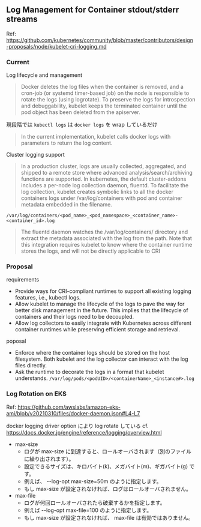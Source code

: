 ## Log Management for Container stdout/stderr streams
Ref: https://github.com/kubernetes/community/blob/master/contributors/design-proposals/node/kubelet-cri-logging.md

### Current
Log lifecycle and management
> Docker deletes the log files when the container is removed, and a cron-job (or systemd timer-based job) on the node is responsible to rotate the logs (using logrotate).
> To preserve the logs for introspection and debuggability, kubelet keeps the terminated container until the pod object has been deleted from the apiserver.

現段階では `kubectl logs` は `docker logs` を wrap しているだけ
> In the current implementation, kubelet calls docker logs with parameters to return the log content.

Cluster logging support

> In a production cluster, logs are usually collected, aggregated, and shipped to a remote store where advanced analysis/search/archiving functions are supported.
> In kubernetes, the default cluster-addons includes a per-node log collection daemon, fluentd.
> To facilitate the log collection, kubelet creates symbolic links to all the docker containers logs under /var/log/containers with pod and container metadata embedded in the filename.

`/var/log/containers/<pod_name>_<pod_namespace>_<container_name>-<container_id>.log`

> The fluentd daemon watches the /var/log/containers/ directory and extract the metadata associated with the log from the path.
> Note that this integration requires kubelet to know where the container runtime stores the logs, and will not be directly applicable to CRI

### Proposal
requirements
* Provide ways for CRI-compliant runtimes to support all existing logging features, i.e., kubectl logs.
* Allow kubelet to manage the lifecycle of the logs to pave the way for better disk management in the future. This implies that the lifecycle of containers and their logs need to be decoupled.
* Allow log collectors to easily integrate with Kubernetes across different container runtimes while preserving efficient storage and retrieval.

poposal
* Enforce where the container logs should be stored on the host filesystem. Both kubelet and the log collector can interact with the log files directly.
* Ask the runtime to decorate the logs in a format that kubelet understands.
`/var/log/pods/<podUID>/<containerName>_<instance#>.log`

### Log Rotation on EKS
Ref: https://github.com/awslabs/amazon-eks-ami/blob/v20210310/files/docker-daemon.json#L4-L7

docker logging driver option により log rotate している
cf. https://docs.docker.jp/engine/reference/logging/overview.html
* max-size
  * ログが max-size に到達すると、ロールオーバされます（別のファイルに繰り出されます）。
  * 設定できるサイズは、キロバイト(k)、メガバイト(m)、ギガバイト(g) です。
  * 例えば、 --log-opt max-size=50m のように指定します。
  * もし max-size が設定されなければ、ログはロールオーバされません。
* max-file
  * ログが何回ロールオーバされたら破棄するかを指定します。
  * 例えば --log-opt max-file=100 のように指定します。
  * もし max-size が設定されなければ、 max-file は有効ではありません。

